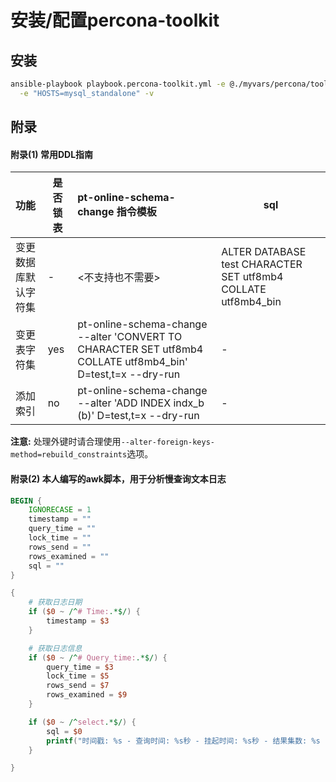 # 安装/配置percona-toolkit

## 安装

```bash
ansible-playbook playbook.percona-toolkit.yml -e @./myvars/percona/toolkit.yml \
  -e "HOSTS=mysql_standalone" -v
```

## 附录

#### 附录(1) 常用DDL指南

| 功能                 | 是否锁表 | pt-online-schema-change 指令模板                             | sql                                                          |
| :------------------- | -------- | :----------------------------------------------------------- | ------------------------------------------------------------ |
| 变更数据库默认字符集 | -        | <不支持也不需要>                                             | ALTER DATABASE test CHARACTER SET utf8mb4 COLLATE utf8mb4_bin |
| 变更表字符集         | yes      | pt-online-schema-change --alter 'CONVERT TO CHARACTER SET utf8mb4 COLLATE utf8mb4_bin' D=test,t=x --dry-run | -                                                            |
| 添加索引             | no       | pt-online-schema-change --alter 'ADD INDEX indx_b (b)' D=test,t=x --dry-run | -                                                            |

**注意:** 处理外键时请合理使用`--alter-foreign-keys-method=rebuild_constraints`选项。

#### 附录(2) 本人编写的awk脚本，用于分析慢查询文本日志

```awk
BEGIN {
    IGNORECASE = 1
    timestamp = ""
    query_time = ""
    lock_time = ""
    rows_send = ""
    rows_examined = ""
    sql = ""
}

{
    # 获取日志日期
    if ($0 ~ /^# Time:.*$/) {
        timestamp = $3
    }

    # 获取日志信息
    if ($0 ~ /^# Query_time:.*$/) {
        query_time = $3
        lock_time = $5
        rows_send = $7
        rows_examined = $9
    }

    if ($0 ~ /^select.*$/) {
        sql = $0
        printf("时间戳: %s - 查询时间: %s秒 - 挂起时间: %s秒 - 结果集数: %s - 扫描行数: %s | %s\n", timestamp, query_time, lock_time, rows_send, rows_examined, sql)
    }

}
```